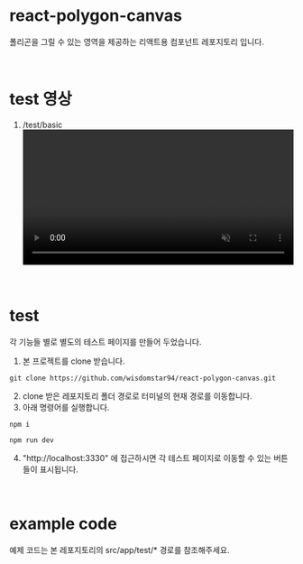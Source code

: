 # react-polygon-canvas
폴리곤을 그릴 수 있는 영역을 제공하는 리액트용 컴포넌트 레포지토리 입니다.

<br />

# test 영상
1. /test/basic 
<video 
  src="./test-videos/test-basic.mov" 
  style="width: 100%; height: auto;"
  autoplay
  loop
  muted
  playsinline>
</video>

<br />

# test
각 기능들 별로 별도의 테스트 페이지를 만들어 두었습니다. 
1. 본 프로젝트를 clone 받습니다.
```
git clone https://github.com/wisdomstar94/react-polygon-canvas.git
```
2. clone 받은 레포지토리 폴더 경로로 터미널의 현재 경로를 이동합니다.
3. 아래 명령어를 실행합니다.
```
npm i
```
```
npm run dev
```
4. "http://localhost:3330" 에 접근하시면 각 테스트 페이지로 이동할 수 있는 버튼들이 표시됩니다.

<br />

# example code
예제 코드는 본 레포지토리의 src/app/test/* 경로를 참조해주세요.

<br />